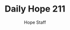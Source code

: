 ---
image: /assets/img/daily-hope-default-artwork.png
title: Daily Hope 211
number: 211
categories:
  - Daily Hope
author: Hope Staff
notes: Daily Hope 211
embed: >-
  <iframe src="https://open.spotify.com/embed/episode/295boNrdf8kO3O9VVXo8bg?utm_source=generator" width="400px" height="102px" frameborder=“0" scrolling=“no”></iframe>
---